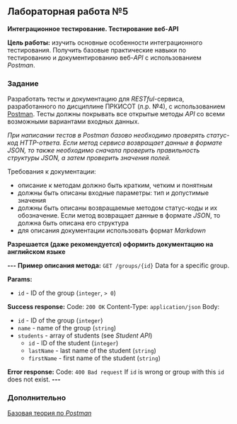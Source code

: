 ## Лабораторная работа №5

**Интеграционное тестирование. Тестирование веб-API**

**Цель работы:** изучить основные особенности интеграционного тестирования. Получить базовые практические навыки по тестированию и документированию веб-*API* с использованием *Postman*.
 
### Задание

Разработать тесты и документацию для *RESTful*-сервиса, разработанного по дисциплине ПРКИСОТ (л.р. №4), с использованием [Postman](https://www.postman.com/downloads/). Тесты должны покрывать все открытые методы *API* со всеми возможными вариантами входных данных.

*При написании тестов в Postman базово необходимо проверять статус-код HTTP-ответа. Если метод сервиса возвращает данные в формате JSON, то также необходимо сначала проверить правильность структуры JSON, а затем проверить значения полей.*

Требования к документации:
- описание к методам должно быть кратким, четким и понятным
- должны быть описаны входные параметры: тип и допустимые значения
- должны быть описаны возвращаемые методом статус-коды и их обозначение. Если метод возвращает данные в формате _JSON_, то должна быть описана его структура
- для описания документации использовать формат _Markdown_

**Разрешается (даже рекомендуется) оформить документацию на английском языке**

**---**
**Пример описания метода:** `GET /groups/{id}`
Data for a specific group.

**Params:**
- `id` - ID of the group (`integer`, `> 0`)

**Success response:**
Code: `200 OK`
Content-Type: `application/json`
Body:
- `id` - ID of the group (`integer`)
- `name` - name of the group (`string`)
- `students` - array of students (see _Student API_)
    - `id` - ID of the student (`integer`)
    - `lastName` - last name of the student (`string`)
    - `firstName` - first name of the student (`string`)

**Error response:**
Code: `400 Bad request`
If `id` is wrong or group with this `id` does not exist.
**---**

### Дополнительно

[Базовая теория по _Postman_](https://github.com/the-hwk/GSTU-software-testing/blob/main/L5/postman-base-theory.pdf)
